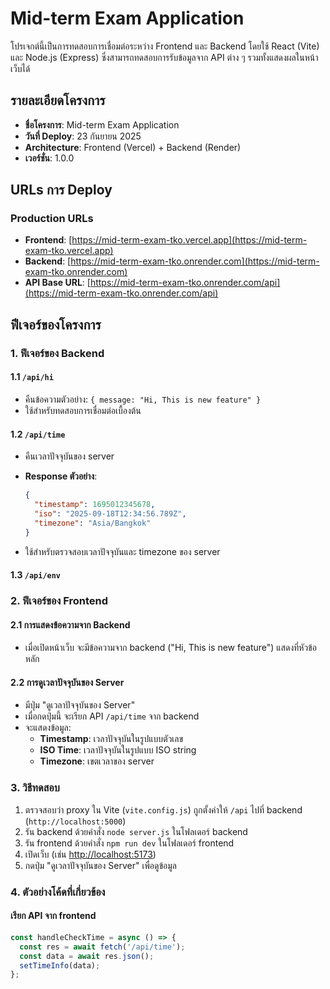 # Mid-term Exam Application

โปรเจกต์นี้เป็นการทดสอบการเชื่อมต่อระหว่าง Frontend และ Backend โดยใช้ React (Vite) และ Node.js (Express) ซึ่งสามารถทดสอบการรับข้อมูลจาก API ต่าง ๆ รวมทั้งแสดงผลในหน้าเว็บได้

## รายละเอียดโครงการ

- **ชื่อโครงการ**: Mid-term Exam Application
- **วันที่ Deploy**: 23 กันยายน 2025
- **Architecture**: Frontend (Vercel) + Backend (Render)
- **เวอร์ชั่น**: 1.0.0

## URLs การ Deploy

### Production URLs

- **Frontend**: [https://mid-term-exam-tko.vercel.app](https://mid-term-exam-tko.vercel.app)
- **Backend**: [https://mid-term-exam-tko.onrender.com](https://mid-term-exam-tko.onrender.com)
- **API Base URL**: [https://mid-term-exam-tko.onrender.com/api](https://mid-term-exam-tko.onrender.com/api)

## ฟีเจอร์ของโครงการ

### 1. ฟีเจอร์ของ Backend

#### 1.1 `/api/hi`

- คืนข้อความตัวอย่าง: `{ message: "Hi, This is new feature" }`
- ใช้สำหรับทดสอบการเชื่อมต่อเบื้องต้น

#### 1.2 `/api/time`

- คืนเวลาปัจจุบันของ server
- **Response ตัวอย่าง**:

    ```json
    {
      "timestamp": 1695012345678,
      "iso": "2025-09-18T12:34:56.789Z",
      "timezone": "Asia/Bangkok"
    }
    ```

- ใช้สำหรับตรวจสอบเวลาปัจจุบันและ timezone ของ server

#### 1.3 `/api/env`

### 2. ฟีเจอร์ของ Frontend

#### 2.1 การแสดงข้อความจาก Backend

- เมื่อเปิดหน้าเว็บ จะมีข้อความจาก backend ("Hi, This is new feature") แสดงที่หัวข้อหลัก

#### 2.2 การดูเวลาปัจจุบันของ Server

- มีปุ่ม "ดูเวลาปัจจุบันของ Server"
- เมื่อกดปุ่มนี้ จะเรียก API `/api/time` จาก backend
- จะแสดงข้อมูล:
  - **Timestamp**: เวลาปัจจุบันในรูปแบบตัวเลข
  - **ISO Time**: เวลาปัจจุบันในรูปแบบ ISO string
  - **Timezone**: เขตเวลาของ server

### 3. วิธีทดสอบ

1. ตรวจสอบว่า proxy ใน Vite (`vite.config.js`) ถูกตั้งค่าให้ `/api` ไปที่ backend (`http://localhost:5000`)
2. รัน backend ด้วยคำสั่ง `node server.js` ในโฟลเดอร์ backend
3. รัน frontend ด้วยคำสั่ง `npm run dev` ในโฟลเดอร์ frontend
4. เปิดเว็บ (เช่น [http://localhost:5173](http://localhost:5173))
5. กดปุ่ม "ดูเวลาปัจจุบันของ Server" เพื่อดูข้อมูล

### 4. ตัวอย่างโค้ดที่เกี่ยวข้อง

#### เรียก API จาก frontend

```jsx
const handleCheckTime = async () => {
  const res = await fetch('/api/time');
  const data = await res.json();
  setTimeInfo(data);
};


